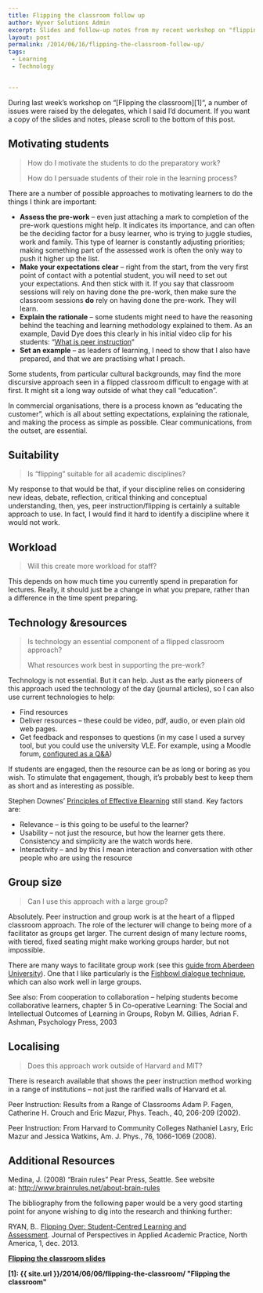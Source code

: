 ```yaml
---
title: Flipping the classroom follow up
author: Wyver Solutions Admin
excerpt: Slides and follow-up notes from my recent workshop on "flipping the classroom" at a university staff awayday.
layout: post
permalink: /2014/06/16/flipping-the-classroom-follow-up/
tags:
 - Learning
 - Technology


---
```

During last week&#8217;s workshop on &#8220;[Flipping the classroom][1]&#8220;, a number of issues were raised by the delegates, which I said I&#8217;d document. If you want a copy of the slides and notes, please scroll to the bottom of this post.

## Motivating students

> How do I motivate the students to do the preparatory work?
>
> How do I persuade students of their role in the learning process?

There are a number of possible approaches to motivating learners to do the things I think are important:

  * **Assess the pre-work** &#8211; even just attaching a mark to completion of the pre-work questions might help. It indicates its importance, and can often be the deciding factor for a busy learner, who is trying to juggle studies, work and family. This type of learner is constantly adjusting priorities; making something part of the assessed work is often the only way to push it higher up the list.
  * **Make your expectations clear** &#8211; right from the start, from the very first point of contact with a potential student, you will need to set out your expectations. And then stick with it. If you say that classroom sessions will rely on having done the pre-work, then make sure the classroom sessions **do** rely on having done the pre-work. They will learn.
  * **Explain the rationale** &#8211; some students might need to have the reasoning behind the teaching and learning methodology explained to them. As an example, David Dye does this clearly in his initial video clip for his students: &#8220;<a href="https://www.youtube.com/watch?v=e9IT7BTBJgY" target="_blank">What is peer instruction</a>&#8220;
  * **Set an example** &#8211; as leaders of learning, I need to show that I also have prepared, and that we are practising what I preach.

Some students, from particular cultural backgrounds, may find the more discursive approach seen in a flipped classroom difficult to engage with at first. It might sit a long way outside of what they call &#8220;education&#8221;.

In commercial organisations, there is a process known as &#8220;educating the customer&#8221;, which is all about setting expectations, explaining the rationale, and making the process as simple as possible. Clear communications, from the outset, are essential.

## Suitability

> Is &#8220;flipping&#8221; suitable for all academic disciplines?

My response to that would be that, if your discipline relies on considering new ideas, debate, reflection, critical thinking and conceptual understanding, then, yes, peer instruction/flipping is certainly a suitable approach to use. In fact, I would find it hard to identify a discipline where it would not work.

## Workload

> Will this create more workload for staff?

This depends on how much time you currently spend in preparation for lectures. Really, it should just be a change in what you prepare, rather than a difference in the time spent preparing.

## Technology &amp;resources

> Is technology an essential component of a flipped classroom approach?
>
> What resources work best in supporting the pre-work?

Technology is not essential. But it can help. Just as the early pioneers of this approach used the technology of the day (journal articles), so I can also use current technologies to help:

  * Find resources
  * Deliver resources &#8211; these could be video, pdf, audio, or even plain old web pages.
  * Get feedback and responses to questions (in my case I used a survey tool, but you could use the university VLE. For example, using a Moodle forum, <a href="http://docs.moodle.org/24/en/Forum_settings#Forum_type" target="_blank">configured as a Q&amp;A</a>)

If students are engaged, then the resource can be as long or boring as you wish. To stimulate that engagement, though, it&#8217;s probably best to keep them as short and as interesting as possible.

Stephen Downes&#8217; <a href="http://www.downes.ca/post/13" target="_blank">Principles of Effective Elearning</a> still stand. Key factors are:

  * Relevance &#8211; is this going to be useful to the learner?
  * Usability &#8211; not just the resource, but how the learner gets there. Consistency and simplicity are the watch words here.
  * Interactivity &#8211; and by this I mean interaction and conversation with other people who are using the resource

## Group size

> Can I use this approach with a large group?

Absolutely. Peer instruction and group work is at the heart of a flipped classroom approach. The role of the lecturer will change to being more of a facilitator as groups get larger. The current design of many lecture rooms, with tiered, fixed seating might make working groups harder, but not impossible.

There are many ways to facilitate group work (see this <a href="http://www.abdn.ac.uk/cad/good-practice/resources/groupwork/a2/" target="_blank">guide from Aberdeen University</a>). One that I like particularly is the <a href="http://www.unconference.net/unconference-methods-fish-bowl-dialogue/" target="_blank">Fishbowl dialogue technique</a>, which can also work well in large groups.

See also: From cooperation to collaboration &#8211; helping students become collaborative learners, chapter 5 in <span class="fn"><span dir="ltr">Co-operative Learning</span></span>: <span class="subtitle"><span dir="ltr">The Social and Intellectual Outcomes of Learning in Groups, </span></span><span dir="ltr">Robyn M. Gillies</span>, <span dir="ltr">Adrian F. Ashman, </span><span dir="ltr">Psychology Press</span>, 2003

## Localising

> Does this approach work outside of Harvard and MIT?

There is research available that shows the peer instruction method working in a range of institutions &#8211; not just the rarified walls of Harvard et al.

Peer Instruction: Results from a Range of Classrooms
Adam P. Fagen, Catherine H. Crouch and Eric Mazur, Phys. Teach., 40, 206-209 (2002).

Peer Instruction: From Harvard to Community Colleges
Nathaniel Lasry, Eric Mazur and Jessica Watkins, Am. J. Phys., 76, 1066-1069 (2008).

## Additional Resources

Medina, J. (2008) &#8220;Brain rules&#8221; Pear Press, Seattle. See website at: <a href="http://www.brainrules.net/about-brain-rules" target="_blank">http://www.brainrules.net/about-brain-rules</a>

The bibliography from the following paper would be a very good starting point for anyone wishing to dig into the research and thinking further:

RYAN, B.. <a href="http://jpaap.napier.ac.uk/index.php/JPAAP/article/view/64" target="_blank">Flipping Over: Student-Centred Learning and Assessment</a>. Journal of Perspectives in Applied Academic Practice, North America, 1, dec. 2013.




  <strong> <a title="Flipping the classroom" href="https://www.slideshare.net/MarkBerthelemy/flipping-the-classroom-35918909" target="_blank">Flipping the classroom slides</a>


 [1]: {{ site.url }}/2014/06/06/flipping-the-classroom/ "Flipping the classroom"
